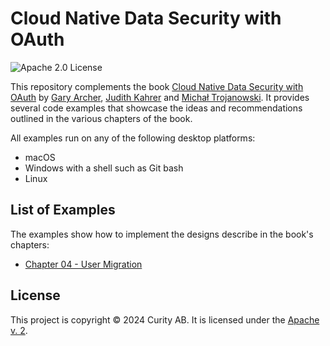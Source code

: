 # Cloud Native Data Security with OAuth

![Apache 2.0 License](https://img.shields.io/github/license/curityio/cloud-native-oauth-security-examples)


This repository complements the book [Cloud Native Data Security with OAuth](https://www.oreilly.com/library/view/cloud-native-data/9781098164874/) by [Gary Archer](https://github.com/gary-archer), [Judith Kahrer](https://github.com/ju-cu) and [Michał Trojanowski](https://github.com/mtrojanowski). It provides several code examples that showcase the ideas and recommendations outlined in the various chapters of the book.

All examples run on any of the following desktop platforms:

- macOS
- Windows with a shell such as Git bash
- Linux

## List of Examples

The examples show how to implement the designs describe in the book's chapters:

- [Chapter 04 - User Migration](/chapter-04-scim-user-migration)

## License

This project is copyright &#169; 2024 Curity AB. It is licensed under the [Apache v. 2](LICENSE).